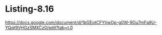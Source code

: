 # Listing-8.16

https://docs.google.com/document/d/1bGEotCFYtjwOp-g0W-9Gu7mFa9U-YQqt9VHGzSMXCz0/edit?tab=t.0
